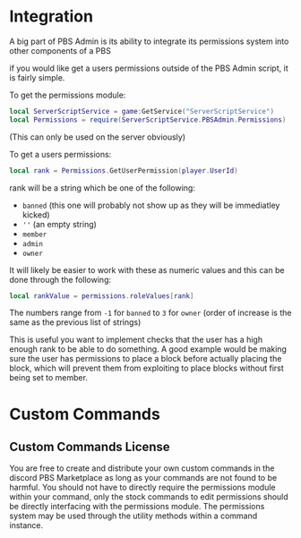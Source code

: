 # Integration
A big part of PBS Admin is its ability to integrate its permissions system into other components of a PBS

if you would like get a users permissions outside of the PBS Admin script, it is fairly simple.

To get the permissions module:
```lua
local ServerScriptService = game:GetService("ServerScriptService")
local Permissions = require(ServerScriptService.PBSAdmin.Permissions)
```
(This can only be used on the server obviously)

To get a users permissions:
```lua
local rank = Permissions.GetUserPermission(player.UserId)
```
rank will be a string which be one of the following:
- `banned` (this one will probably not show up as they will be immediatley kicked)
- `''` (an empty string)
- `member`
- `admin` 
- `owner`

It will likely be easier to work with these as numeric values and this can be done through the following:
```lua
local rankValue = permissions.roleValues[rank]
```

The numbers range from `-1` for `banned` to `3` for `owner` (order of increase is the same as the previous list of strings)

This is useful you want to implement checks that the user has a high enough rank to be able to do something. A good example would be making sure the user has permissions to place a block before actually placing the block, which will prevent them from exploiting to place blocks without first being set to member.

# Custom Commands
## Custom Commands License
You are free to create and distribute your own custom commands in the discord PBS Marketplace as long as your commands are not found to be harmful. You should not have to directly require the permissions module within your command, only the stock commands to edit permissions should be directly interfacing with the permissions module. The permissions system may be used through the utility methods within a command instance.